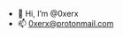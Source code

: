 - 👋 Hi, I’m @0xerx
- 📫 0xerx@protonmail.com

<!---
0xerx/0xerx is a ✨ special ✨ repository because its `README.md` (this file) appears on your GitHub profile.
You can click the Preview link to take a look at your changes.
--->

